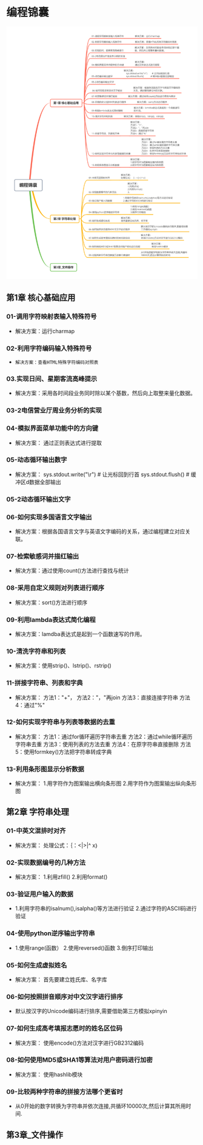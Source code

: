 # 编程锦囊

![Image text](https://raw.githubusercontent.com/weqq2019/Python_exercise/master/index.png)





## 第1章 核心基础应用

### 01-调用字符映射表输入特殊符号

- 解决方案：运行charmap

### 02-利用字符编码输入特殊符号

-     解决方案：查看HTML特殊字符编码对照表

### 03.实现日间、星期客流高峰提示

- 解决方案：采用各时间段业务同时除以某个基数，然后向上取整来量化数据。

### 03-2电信营业厅周业务分析的实现

### 04-模拟界面菜单功能中的方向键

- 解决方案：
通过正则表达式进行提取

### 05-动态循环输出数字

- 解决方案：
    sys.stdout.write("\r")        # 让光标回到行首
    sys.stdout.flush()            # 缓冲区d数据全部输出

### 05-2动态循环输出文字

###  06-如何实现多国语言文字输出

- 解决方案：根据各国语言文字与英语文字编码的关系，通过编程建立对应关联。

### 07-检索敏感词并描红输出

- 解决方案：通过使用count()方法进行查找与统计

### 08-采用自定义规则对列表进行顺序

- 解决方案：sort()方法进行顺序

### 09-利用lambda表达式简化编程

- 解决方案：lamdba表达式是起到一个函数速写的作用。

### 10-清洗字符串和列表

- 解决方案：使用strip()、lstrip()、rstrip()

### 11-拼接字符串、列表和字典

- 解决方案：
方法1："+"，
方法2："，"再join 
方法3：直接连接字符串
方法4：通过"%"

### 12-如何实现字符串与列表等数据的去重

- 解决方案：
方法1：通过for循环遍历字符串去重
方法2：通过while循环遍历字符串去重
方法3：使用列表的方法去重
方法4：在原字符串直接删除
方法5：使用formkey()方法把字符串转成字典

### 13-利用条形图显示分析数据

- 解决方案：
1.用字符作为图案输出横向条形图
2.用字符作为图案输出纵向条形图

## 第2章 字符串处理

### 01-中英文混排时对齐

- 解决方案：
处理公式：｛：<|>|^ x｝

### 02-实现数据编号的几种方法

- 解决方案：
1.利用zfill()
2.利用format()

### 03-验证用户输入的数据

- 1.利用字符串的isalnum(),isalpha()等方法进行验证
2.通过字符的ASCII码进行验证

### 04-使用python逆序输出字符串

- 1.使用range(函数）
2.使用reversed()函数
3.倒序打印输出

### 05-如何生成虚拟姓名

- 解决方案：
首先要建立姓氏库、名字库

### 06-如何按照拼音顺序对中文汉字进行排序

- 默认按汉字的Unicode编码进行排序,需要借助第三方模拟xpinyin

### 07-如何生成高考填报志愿时的姓名区位码

- 解决方案：
使用encode()方法对汉字进行GB2312编码

### 08-如何使用MD5或SHA1等算法对用户密码进行加密

- 解决方案：
使用hashlib模块

### 09-比较两种字符串的拼接方法哪个更省时

- 从0开始的数字转换为字符串并依次连接,共循环10000次,然后计算其所用时间.

## 第3章_文件操作

